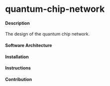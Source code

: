 # quantum-chip-network

#### Description
The design of the quantum chip network.

#### Software Architecture


#### Installation



#### Instructions


#### Contribution


